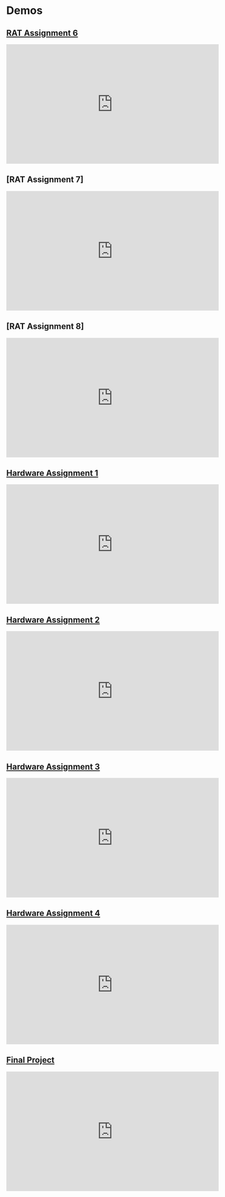 # Demos

## [RAT Assignment 6]()
<iframe width="560" height="315" src="https://www.youtube.com/embed/6Cbz-olUB3c?rel=0" frameborder="0" allow="autoplay; encrypted-media" allowfullscreen></iframe>

## [RAT Assignment 7]
<iframe width="560" height="315" src="https://www.youtube.com/embed/CLZi6hkLzfg?rel=0" frameborder="0" allow="autoplay; encrypted-media" allowfullscreen></iframe>

## [RAT Assignment 8]
<iframe width="560" height="315" src="https://www.youtube.com/embed/IZ5pdW3bju0?rel=0" frameborder="0" allow="autoplay; encrypted-media" allowfullscreen></iframe>

## [Hardware Assignment 1](https://jpanged.github.io/rat-cpu/hw1)
<iframe width="560" height="315" src="https://www.youtube.com/embed/V1hWBMGBrVU?rel=0" frameborder="0" allow="autoplay; encrypted-media" allowfullscreen></iframe>

## [Hardware Assignment 2](https://jpanged.github.io/rat-cpu/hw2)
<iframe width="560" height="315" src="https://www.youtube.com/embed/E7abXAp9NCQ?rel=0" frameborder="0" allow="autoplay; encrypted-media" allowfullscreen></iframe>

## [Hardware Assignment 3](https://jpanged.github.io/rat-cpu/hw3)
<iframe width="560" height="315" src="https://www.youtube.com/embed/-lZpaeYOX-8?rel=0" frameborder="0" allow="autoplay; encrypted-media" allowfullscreen></iframe>

## [Hardware Assignment 4](https://jpanged.github.io/rat-cpu/hw4)
<iframe width="560" height="315" src="https://www.youtube.com/embed/XJ0_yK-DGsw?rel=0" frameborder="0" allow="autoplay; encrypted-media" allowfullscreen></iframe>

## [Final Project](https://jpanged.github.io/rat-cpu/final_project)
<iframe width="560" height="315" src="https://www.youtube.com/embed/jUvhE0VzGUw?rel=0" frameborder="0" allow="autoplay; encrypted-media" allowfullscreen></iframe>
